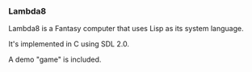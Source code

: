 ### Lambda8

Lambda8 is a Fantasy computer that uses Lisp as its system language.

It's implemented in C using SDL 2.0.

A demo "game" is included.
